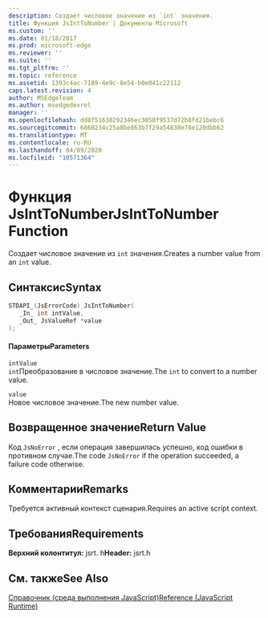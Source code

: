 ```yaml
---
description: Создает числовое значение из `int` значения.
title: Функция JsIntToNumber | Документы Microsoft
ms.custom: ''
ms.date: 01/18/2017
ms.prod: microsoft-edge
ms.reviewer: ''
ms.suite: ''
ms.tgt_pltfrm: ''
ms.topic: reference
ms.assetid: 1393c4ac-7189-4e9c-8e54-b0e041c22112
caps.latest.revision: 4
author: MSEdgeTeam
ms.author: msedgedevrel
manager: ''
ms.openlocfilehash: dd8f51638292346ec3058f9537d72b8fd21bebc6
ms.sourcegitcommit: 6860234c25a8be863b7f29a54838e78e120dbb62
ms.translationtype: MT
ms.contentlocale: ru-RU
ms.lasthandoff: 04/09/2020
ms.locfileid: "10571364"
---
```

# <span data-ttu-id="377ff-103">Функция JsIntToNumber</span><span class="sxs-lookup"><span data-stu-id="377ff-103">JsIntToNumber Function</span></span>
<span data-ttu-id="377ff-104">Создает числовое значение из `int` значения.</span><span class="sxs-lookup"><span data-stu-id="377ff-104">Creates a number value from an `int` value.</span></span>  
  
## <span data-ttu-id="377ff-105">Синтаксис</span><span class="sxs-lookup"><span data-stu-id="377ff-105">Syntax</span></span>  
  
```cpp  
STDAPI_(JsErrorCode) JsIntToNumber(  
   _In_ int intValue,  
   _Out_ JsValueRef *value  
);  
```  
  
#### <span data-ttu-id="377ff-106">Параметры</span><span class="sxs-lookup"><span data-stu-id="377ff-106">Parameters</span></span>  
 `intValue`  
 <span data-ttu-id="377ff-107">`int`Преобразование в числовое значение.</span><span class="sxs-lookup"><span data-stu-id="377ff-107">The `int` to convert to a number value.</span></span>  
  
 `value`  
 <span data-ttu-id="377ff-108">Новое числовое значение.</span><span class="sxs-lookup"><span data-stu-id="377ff-108">The new number value.</span></span>  
  
## <span data-ttu-id="377ff-109">Возвращенное значение</span><span class="sxs-lookup"><span data-stu-id="377ff-109">Return Value</span></span>  
 <span data-ttu-id="377ff-110">Код `JsNoError` , если операция завершилась успешно, код ошибки в противном случае.</span><span class="sxs-lookup"><span data-stu-id="377ff-110">The code `JsNoError` if the operation succeeded, a failure code otherwise.</span></span>  
  
## <span data-ttu-id="377ff-111">Комментарии</span><span class="sxs-lookup"><span data-stu-id="377ff-111">Remarks</span></span>  
 <span data-ttu-id="377ff-112">Требуется активный контекст сценария.</span><span class="sxs-lookup"><span data-stu-id="377ff-112">Requires an active script context.</span></span>  
  
## <span data-ttu-id="377ff-113">Требования</span><span class="sxs-lookup"><span data-stu-id="377ff-113">Requirements</span></span>  
 <span data-ttu-id="377ff-114">**Верхний колонтитул:** jsrt. h</span><span class="sxs-lookup"><span data-stu-id="377ff-114">**Header:** jsrt.h</span></span>  
  
## <span data-ttu-id="377ff-115">См. также</span><span class="sxs-lookup"><span data-stu-id="377ff-115">See Also</span></span>  
 [<span data-ttu-id="377ff-116">Справочник (среда выполнения JavaScript)</span><span class="sxs-lookup"><span data-stu-id="377ff-116">Reference (JavaScript Runtime)</span></span>](../chakra-hosting/reference-javascript-runtime.md)